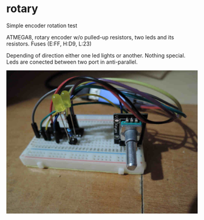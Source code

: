 # rotary
Simple encoder rotation test

ATMEGA8, rotary encoder w/o pulled-up resistors, two leds and its resistors.
Fuses (E:FF, H:D9, L:23)

Depending of direction either one led lights or another. Nothing special.
Leds are conected between two port in anti-parallel.

![screenshot](ROTARY.JPG)
